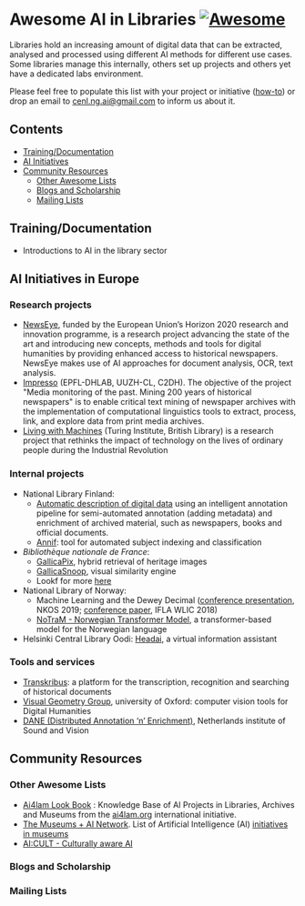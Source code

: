 <!--lint ignore awesome-github-->
# Awesome AI in Libraries [![Awesome](https://awesome.re/badge.svg)](https://awesome.re)

Libraries hold an increasing amount of digital data that can be extracted, analysed and processed using different AI methods for different use cases. Some libraries manage this internally, others set up projects and others yet have a dedicated labs environment.

Please feel free to populate this list with your project or initiative ([how-to](https://github.com/sindresorhus/awesome/blob/main/contributing.md)) or drop an email to cenl.ng.ai@gmail.com to inform us about it.

## Contents
* [Training/Documentation](#trainingdocumentation)
* [AI Initiatives](#ai-initiatives)
* [Community Resources](#community-resources)
  * [Other Awesome Lists](#other-awesome-lists)
  * [Blogs and Scholarship](#blogs-and-scholarship)
  * [Mailing Lists](#mailing-lists)

## Training/Documentation
* Introductions to AI in the library sector

## AI Initiatives in Europe

### Research projects
- [NewsEye](https://www.newseye.eu/), funded by the European Union’s Horizon 2020 research and innovation programme, is a research project advancing the state of the art and introducing new concepts, methods and tools for digital humanities by providing enhanced access to historical newspapers. NewsEye makes use of AI approaches for document analysis, OCR, text analysis.
- [Impresso](https://impresso-project.ch/) (EPFL-DHLAB, UUZH-CL, C2DH). The objective of the project "Media monitoring of the past. Mining 200 years of historical newspapers" is to enable critical text mining of newspaper archives with the implementation of computational linguistics tools to extract, process, link, and explore data from print media archives.
- [Living with Machines](https://livingwithmachines.ac.uk/) (Turing Institute, British Library) is a research project that rethinks the impact of technology on the lives of ordinary people during the Industrial Revolution

### Internal projects
- National Library Finland:
  - [Automatic description of digital data](https://www.cenl.org/national-library-finland-high-performance-digitisation-giving-a-boost-to-the-description-of-digital-data/) using an intelligent annotation pipeline for semi-automated annotation (adding metadata) and enrichment of archived material, such as newspapers, books and official documents.
  - [Annif](https://annif.org/): tool for automated subject indexing and classification
- *Bibliothèque nationale de France*: 
  - [GallicaPix](https://gallicapix.bnf.fr/), hybrid retrieval of heritage images 
  - [GallicaSnoop](https://snoop.inria.fr/bnf/login), visual similarity engine
  - Lookf for more [here](https://github.com/CENL-Network-Group-AI/awesome-list/blob/main/BnF.md)
- National Library of Norway:
  - Machine Learning and the Dewey Decimal ([conference presentation](https://nkos-eu.github.io/2019/content/NKOS2019-presentation-wetjen.pdf), NKOS 2019; [conference paper](http://library.ifla.org/id/eprint/2216), IFLA WLIC 2018)
  - [NoTraM - Norwegian Transformer Model](https://github.com/NBAiLab/notram), a transformer-based model for the Norwegian language
- Helsinki Central Library Oodi:  [Headai](https://medium.com/headai-customer-stories/customer-story-oodi-1d1ef2554bb6), a virtual information assistant 

### Tools and services 
- [Transkribus](https://readcoop.eu/transkribus/): a platform for the transcription, recognition and searching of historical documents
- [Visual Geometry Group](https://www.robots.ox.ac.uk/~vgg/), university of Oxford: computer vision tools for Digital Humanities
- [DANE (Distributed Annotation ‘n’ Enrichment)](https://dane.readthedocs.io/en/latest/index.html), Netherlands institute of Sound and Vision 

## Community Resources

### Other Awesome Lists
- [Ai4lam Look Book](https://docs.google.com/presentation/d/1iWG9RpPaMlikUAe8mfVlYQeoCiNH8ct2ILFtbMI7P_o/edit#slide=id.p) : Knowledge Base of AI 
Projects in Libraries, Archives and Museums from the [ai4lam.org](https://sites.google.com/view/ai4lam) international initiative.
- [The Museums + AI Network](https://themuseumsai.network/about). List of Artificial Intelligence (AI) [initiatives in museums](https://docs.google.com/spreadsheets/d/1A7IVnucQZ0ICxYSOCjqQ1oV3xGgNzDKtIYGrk6smV7w/edit#gid=0)
- [AI:CULT - Culturally aware AI](https://www.cultural-ai.nl/projects/aicult-culturally-aware-ai)

### Blogs and Scholarship

### Mailing Lists
